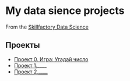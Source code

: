 # My data sience projects
From the [Skillfactory Data Science](https://skillfactory.ru/data-scientist)

## Проекты

* [Проект 0. Игра: Угадай число](https://github.com/AleksandrSviridov/sf_data_sience/tree/main/Project_0)
* [Проект 1.____](____)
* [Проект 2.____](____)


